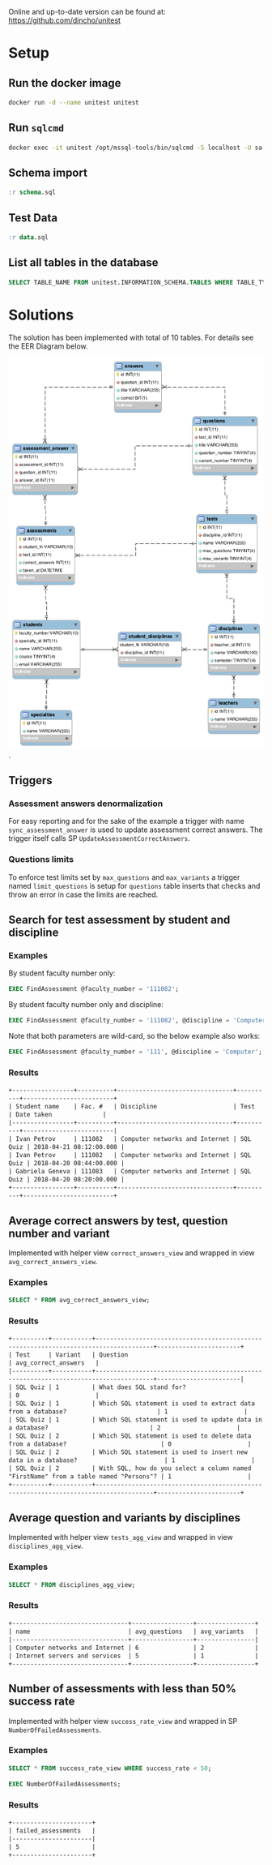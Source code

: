 Online and up-to-date version can be found at: https://github.com/dincho/unitest

# Setup

## Run the docker image

```bash
docker run -d --name unitest unitest
```

## Run `sqlcmd`

```bash
docker exec -it unitest /opt/mssql-tools/bin/sqlcmd -S localhost -U sa -P P@55w0rd
```

## Schema import

```sql
:r schema.sql
```

## Test Data

```sql
:r data.sql
```

## List all tables in the database

```sql
SELECT TABLE_NAME FROM unitest.INFORMATION_SCHEMA.TABLES WHERE TABLE_TYPE = 'BASE TABLE';
```


# Solutions

The solution has been implemented with total of 10 tables. For details see the EER Diagram below.

![EER Diagram](https://raw.githubusercontent.com/dincho/unitest/master/unitest_EER.png "EER Diagram").

## Triggers

### Assessment answers denormalization

For easy reporting and for the sake of the example a trigger with name `sync_assessment_answer`
is used to update assessment correct answers. The trigger itself calls SP `UpdateAssessmentCorrectAnswers`.


### Questions limits

To enforce test limits set by `max_questions` and `max_variants` a trigger named `limit_questions`
is setup for `questions` table inserts that checks and throw an error in case the limits are reached.

## Search for test assessment by student and discipline

### Examples

By student faculty number only:
```sql
EXEC FindAssessment @faculty_number = '111082';
```

By student faculty number only and discipline:
```sql
EXEC FindAssessment @faculty_number = '111082', @discipline = 'Computer networks and Internet';
```

Note that both parameters are wild-card, so the below example also works:
```sql
EXEC FindAssessment @faculty_number = '111', @discipline = 'Computer';
```

### Results
```
+-----------------+----------+--------------------------------+----------+-------------------------+
| Student name    | Fac. #   | Discipline                     | Test     | Date taken              |
|-----------------+----------+--------------------------------+----------+-------------------------|
| Ivan Petrov     | 111082   | Computer networks and Internet | SQL Quiz | 2018-04-21 08:12:00.000 |
| Ivan Petrov     | 111082   | Computer networks and Internet | SQL Quiz | 2018-04-20 08:44:00.000 |
| Gabriela Geneva | 111083   | Computer networks and Internet | SQL Quiz | 2018-04-20 08:20:00.000 |
+-----------------+----------+--------------------------------+----------+-------------------------+
```

## Average correct answers by test, question number and variant

Implemented with helper view `correct_answers_view` and wrapped in view `avg_correct_answers_view`.

### Examples

```sql
SELECT * FROM avg_correct_answers_view;
```

### Results

```
+----------+-----------+--------------------------------------------------------------------------------------+-----------------------+
| Test     | Variant   | Question                                                                             | avg_correct_answers   |
|----------+-----------+--------------------------------------------------------------------------------------+-----------------------|
| SQL Quiz | 1         | What does SQL stand for?                                                             | 0                     |
| SQL Quiz | 1         | Which SQL statement is used to extract data from a database?                         | 1                     |
| SQL Quiz | 1         | Which SQL statement is used to update data in a database?                            | 2                     |
| SQL Quiz | 2         | Which SQL statement is used to delete data from a database?                          | 0                     |
| SQL Quiz | 2         | Which SQL statement is used to insert new data in a database?                        | 1                     |
| SQL Quiz | 2         | With SQL, how do you select a column named "FirstName" from a table named "Persons"? | 1                     |
+----------+-----------+--------------------------------------------------------------------------------------+-----------------------+
```

## Average question and variants by disciplines

Implemented with helper view `tests_agg_view` and wrapped in view `disciplines_agg_view`.

### Examples

```sql
SELECT * FROM disciplines_agg_view;
```

### Results

```
+--------------------------------+-----------------+----------------+
| name                           | avg_questions   | avg_variants   |
|--------------------------------+-----------------+----------------|
| Computer networks and Internet | 6               | 2              |
| Internet servers and services  | 5               | 1              |
+--------------------------------+-----------------+----------------+
```

## Number of assessments with less than 50% success rate

Implemented with helper view `success_rate_view` and wrapped in SP `NumberOfFailedAssessments`.

### Examples

```sql
SELECT * FROM success_rate_view WHERE success_rate < 50;
```

```sql
EXEC NumberOfFailedAssessments;
```

### Results
```
+----------------------+
| failed_assessments   |
|----------------------|
| 5                    |
+----------------------+
```
